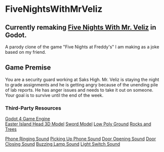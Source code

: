 # FiveNightsWithMrVeliz

## Currently remaking [Five Nights With Mr. Veliz](https://github.com/Noohal/FiveNightswithMrVeliz-UNITY-) in Godot.

A parody clone of the game "Five Nights at Freddy's" I am making as a joke based on my friend.

## Game Premise

You are a security guard working at Saks High. Mr. Veliz is staying the night to grade assignments and he is getting angry because of the unending pile of lab reports. He has anger issues and needs to take it out on someone. Your goal is to survive until the end of the week.

### Third-Party Resources

[Godot 4 Game Engine](https://godotengine.org/)  
[Easter Island Head 3D Model](https://free3d.com/3d-model/statue-v1--445854.html)
[Sword Model](https://www.cgtrader.com/free-3d-models/military/melee/sci-fi-katana-double-sword)
[Low Poly Ground](https://sketchfab.com/3d-models/low-poly-dirt-ground-88bd58f71a4f43688b61c42bdd8934c3)
[Rocks and Trees](https://sketchfab.com/3d-models/rocks-and-trees-51cfb5d9ed6144cfb0ce476fc7cd3223#download)

[Phone Ringing Sound](https://freesound.org/people/acclivity/sounds/24929/)
[Picking Up Phone Sound](https://freesound.org/people/FlatHill/sounds/211451/)
[Door Opening Sound](https://freesound.org/people/InspectorJ/sounds/431117/)
[Door Closing Sound](https://freesound.org/people/InspectorJ/sounds/411790/)
[Buzzing Lamp Sound](https://freesound.org/people/InspectorJ/sounds/415873/)
[Light Switch Sound](https://freesound.org/people/MATRIXXX_/sounds/368745/)
